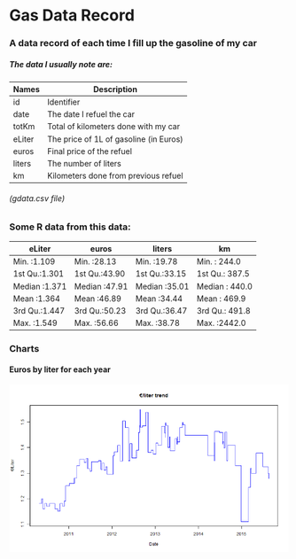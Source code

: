 # Gas Data Record
### A data record of each time I fill up the gasoline of my car
##### The data I usually note are:

|Names      | Description                             |
|-----------|-----------------------------------------|
|id         | Identifier                              |
|date       | The date I refuel the car               |
|totKm      | Total of kilometers done with my car    |
|eLiter     | The price of 1L of gasoline (in Euros)  |
|euros      | Final price of the refuel               |
|liters     | The number of liters                    |
|km         | Kilometers done from previous refuel    |

###### (gdata.csv file)

### Some R data from this data:

| eLiter         |  euros         |    liters     |        km        | 
|----------------| ---------------|---------------|------------------|
| Min.   :1.109  | Min.   :28.13  | Min.   :19.78 |  Min.   : 244.0  |
| 1st Qu.:1.301  | 1st Qu.:43.90  | 1st Qu.:33.15 |  1st Qu.: 387.5  |
| Median :1.371  | Median :47.91  | Median :35.01 |  Median : 440.0  |
| Mean   :1.364  | Mean   :46.89  | Mean   :34.44 |  Mean   : 469.9  | 
| 3rd Qu.:1.447  | 3rd Qu.:50.23  | 3rd Qu.:36.47 |  3rd Qu.: 491.8  | 
| Max.   :1.549  | Max.   :56.66  | Max.   :38.78 |  Max.   :2442.0  |

  
### Charts

#### Euros by liter for each year
![ebyliter](https://raw.githubusercontent.com/nachoad/gasdatarecord/master/imgs/euros_by_liter_trend.png)
